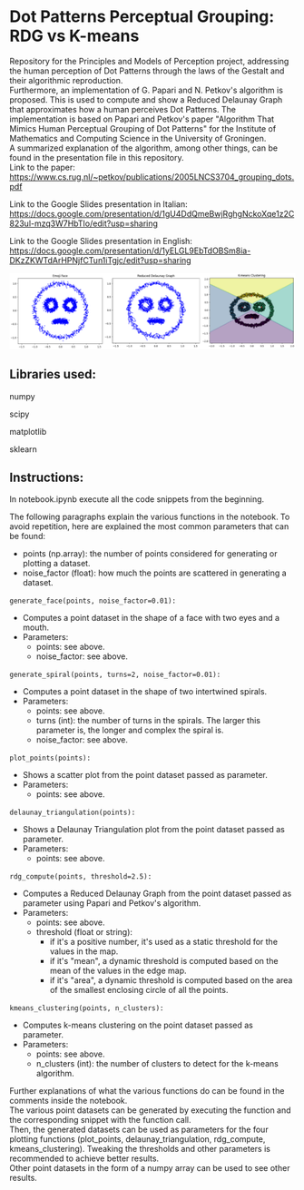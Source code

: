 # Dot Patterns Perceptual Grouping: RDG vs K-means

Repository for the Principles and Models of Perception project, addressing the human perception of Dot Patterns through the laws of the Gestalt and their algorithmic reproduction.\
Furthermore, an implementation of G. Papari and N. Petkov's algorithm is proposed. This is used to compute and show a Reduced Delaunay Graph that approximates how a human perceives Dot Patterns. The implementation is based on Papari and Petkov's paper "Algorithm That Mimics Human Perceptual Grouping of Dot Patterns" for the Institute of Mathematics and Computing Science in the University of Groningen.\
A summarized explanation of the algorithm, among other things, can be found in the presentation file in this repository.\
Link to the paper: https://www.cs.rug.nl/~petkov/publications/2005LNCS3704_grouping_dots.pdf

Link to the Google Slides presentation in Italian: https://docs.google.com/presentation/d/1gU4DdQmeBwjRghgNckoXqe1z2C823ul-mzq3W7HbTIo/edit?usp=sharing

Link to the Google Slides presentation in English: https://docs.google.com/presentation/d/1yELGL9EbTdOBSm8ia-DKzZKWTdArHPNjfCTun1iTgjc/edit?usp=sharing

![Image 1](https://github.com/Teolul/Dot_Patterns_Perceptual_Grouping_RDG_vs_K-means/blob/main/faces.PNG "Image showing a dotted face, a dotted face connected with a Reduced Delaunay Graph and a dotted face clustered with the K-Means algorithm side by side.")

## Libraries used:

numpy

scipy

matplotlib

sklearn

## Instructions:

In notebook.ipynb execute all the code snippets from the beginning.

The following paragraphs explain the various functions in the notebook. To avoid repetition, here are explained the most common parameters that can be found:

- points (np.array): the number of points considered for generating or plotting a dataset.
- noise_factor (float): how much the points are scattered in generating a dataset.

`generate_face(points, noise_factor=0.01):`

- Computes a point dataset in the shape of a face with two eyes and a mouth.
- Parameters:
  - points: see above.
  - noise_factor: see above.

`generate_spiral(points, turns=2, noise_factor=0.01):`

- Computes a point dataset in the shape of two intertwined spirals.
- Parameters:
  - points: see above.
  - turns (int): the number of turns in the spirals. The larger this parameter is, the longer and complex the spiral is.
  - noise_factor: see above.

`plot_points(points):`

- Shows a scatter plot from the point dataset passed as parameter.
- Parameters:
  - points: see above.

`delaunay_triangulation(points):`

- Shows a Delaunay Triangulation plot from the point dataset passed as parameter.
- Parameters:
  - points: see above.

`rdg_compute(points, threshold=2.5):`

- Computes a Reduced Delaunay Graph from the point dataset passed as parameter using Papari and Petkov's algorithm.
- Parameters:
  - points: see above.
  - threshold (float or string):
    - if it's a positive number, it's used as a static threshold for the values in the map.
    - if it's "mean", a dynamic threshold is computed based on the mean of the values in the edge map.
    - if it's "area", a dynamic threshold is computed based on the area of the smallest enclosing circle of all the points.

`kmeans_clustering(points, n_clusters):`

- Computes k-means clustering on the point dataset passed as parameter.
- Parameters:
  - points: see above.
  - n_clusters (int): the number of clusters to detect for the k-means algorithm.

Further explanations of what the various functions do can be found in the comments inside the notebook.\
The various point datasets can be generated by executing the function and the corresponding snippet with the function call.\
Then, the generated datasets can be used as parameters for the four plotting functions (plot_points, delaunay_triangulation, rdg_compute, kmeans_clustering). Tweaking the thresholds and other parameters is recommended to achieve better results.\
Other point datasets in the form of a numpy array can be used to see other results.
